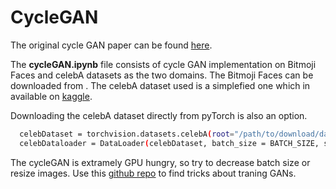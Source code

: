 # CycleGAN
The original cycle GAN paper can be found <a href="https://arxiv.org/pdf/1703.10593.pdf">here</a>.

The <b>cycleGAN.ipynb</b> file consists of cycle GAN implementation on Bitmoji Faces and celebA datasets as the two domains. The Bitmoji Faces can be downloaded from <a href="https://drive.google.com/drive/folders/1_2VtX5D7Nmmu_G5VXRxv4kDqRcvH4Z1z?usp=sharing"></a>.
The celebA dataset used is a simplefied one which in available on <a href = "https://www.kaggle.com/datasets/jessicali9530/celeba-dataset">kaggle</a>.

Downloading the celebA dataset directly from pyTorch is also an option.
```bash
  celebDataset = torchvision.datasets.celebA(root="/path/to/download/dataset/", download=True)
  celebDataloader = DataLoader(celebDataset, batch_size = BATCH_SIZE, shuffle=True, num_workers = 8)
```

The cycleGAN is extramely GPU hungry, so try to decrease batch size or resize images. Use this <a href="https://github.com/soumith/ganhacks">github repo</a> to find tricks about traning GANs.
